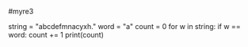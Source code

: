 #myre3




string = "abcdefmnacyxh."
word = "a"
count = 0
for w in string:
    if w == word:
        count += 1
print(count)
